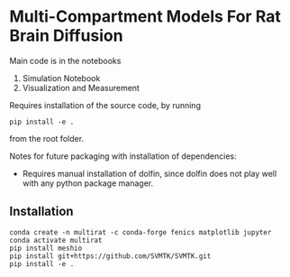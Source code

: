 # Multi-Compartment Models For Rat Brain Diffusion

Main code is in the notebooks
1. Simulation Notebook
2. Visualization and Measurement

Requires installation of the source code, by running 
```
pip install -e .
```
from the root folder.

Notes for future packaging with installation of dependencies:
* Requires manual installation of dolfin, since dolfin does not play well with any python package manager.

## Installation
```
conda create -n multirat -c conda-forge fenics matplotlib jupyter
conda activate multirat
pip install meshio
pip install git+https://github.com/SVMTK/SVMTK.git
pip install -e . 
```
